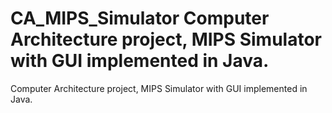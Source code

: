 CA_MIPS_Simulator Computer Architecture project, MIPS Simulator with GUI implemented in Java.
=======
Computer Architecture project, MIPS Simulator with GUI implemented in Java.